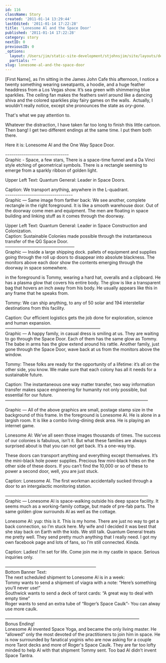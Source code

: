 ```yaml
---
id: 116
className: Story
created: '2011-01-14 13:29:44'
lastEdited: '2011-01-14 17:22:28'
title: 'Lonesome Al and the Space Door'
published: '2011-01-14 17:22:28'
category: story
nextID: 0
previousID: 0
_options:
  layout: /Users/jim/static-site-development/stjohnsjim/site/layouts/default.static.ttml
  partials: ""
slug: lonesome-al-and-the-space-door
---
```

<p>[First Name], as I&rsquo;m sitting in the James John Cafe this afternoon, I notice a twenty something wearing sweatpants, a hoodie, and a huge feather headdress from a Los Vegas show.  It&rsquo;s sea green with shimmering blue sparklies.  The ceiling fan makes the feathers swirl around like a dancing shiva and the colored sparklies play fairy games on the walls. &nbsp;Actually, I wouldn&rsquo;t really notice, except she pronounces the state as <em>ory-gone</em>.</p>
<p>That's what we pay attention to.</p>
<p >Whatever the distraction, I have taken far too long to finish this little cartoon.  Then bang! I get two different endings at the same time.  I put them both there.</p>
<p>Here it is: Lonesome Al and the One Way Space Door.</p>
<p>--------------------------------<br />
Graphic - Space, a few stars, There is a space-time funnel and a Da Vinci style etching of geometrical symbols.  There is a rectangle seeming to emerge from a sparkly ribbon of golden light.</p>
<p>Upper Left Text: Quantum General: Leader in Space Doors.</p>
<p>Caption: We transport anything, anywhere in the L-quadrant.<br />
----------------------------------<br />
Graphic &mdash; Same image from farther back:  We see another, complete rectangle in the right foreground.  It is like a smooth warehouse door.  Out of the doorway come men and equipment.  The men are floating in space building and linking stuff as it comes through the doorway.</p>
<p>Upper Left Text: Quantum General: Leader in Space Construction and Colonization.<br />
Caption: Sustainable Colonies made possible through the instantaneous transfer of the QG Space Door.<br />
&mdash;&mdash;&mdash;&mdash;&mdash;&mdash;&mdash;&mdash;&mdash;&mdash;&mdash;&mdash;&mdash;&mdash;&mdash;&mdash;<br />
Graphic &mdash; Inside a large shipping dock.  pallets of equipment and supplies going through the roll up doors to disappear into absolute blackness.  The monitors above each door show the contents emerging through the doorway in space somewhere.</p>
<p>in the foreground is Tommy, wearing a hard hat, overalls and a clipboard.  He has a plasma glow that covers his entire body.  The glow is like a transparent bag that hovers an inch away from his body.  He usually appears like this in any frame that he speaks from.</p>
<p>Tommy: We can ship anything, to any of 50 solar and 194 interstellar destinations from this facility.</p>
<p>Caption: Our efficient logistics gets the job done for exploration, science and human expansion.<br />
&mdash;&mdash;&mdash;&mdash;&mdash;&mdash;&mdash;&mdash;&mdash;&mdash;&mdash;&mdash;&mdash;&mdash;&mdash;&mdash;&mdash;&mdash;&mdash;&mdash;&mdash;&mdash;<br />
Graphic &mdash; A happy family, in casual dress is smiling at us.  They are waiting to go through the Space Door.  Each of them has the same glow as Tommy.  The babe in arms has the glow extend around his rattle.  Another family, just gone through the Space Door, wave back at us from the monitors above the window.</p>
<p>Tommy: These folks are ready for the opportunity of a lifetime:  it&rsquo;s all on the other side, you know.  We make sure that each colony has all it needs for a sustainable future.</p>
<p>Caption: The instantaneous one way matter transfer, two way information transfer makes space engineering for humanity not only possible, but essential for our future.<br />
&mdash;&mdash;&mdash;&mdash;&mdash;&mdash;&mdash;&mdash;&mdash;&mdash;&mdash;&mdash;&mdash;&mdash;&mdash;&mdash;&mdash;&mdash;&mdash;&mdash;&mdash;&mdash;&mdash;&mdash;&mdash;&mdash;&mdash;&mdash;&mdash;&mdash;&mdash;&mdash;&mdash;</p>
<p>Graphic &mdash; All of the above graphics are small, postage stamp size in the background of this frame.  In the foreground is Lonesome Al.  He is alone in a largish room.  It is like a combo living-dining desk area.  He is playing an internet game.</p>
<p>Lonesome Al:  We&rsquo;ve all seen those images thousands of times.  The success of our colonies is fabulous, isn&rsquo;t it.  But what these families are always surprised about is that you can not get back.  It&rsquo;s a one-way trip.</p>
<p >These doors can transport anything and everything except themselves.  It&rsquo;s the mini-black hole power supplies.  Precious few mini-black holes on the other side of these doors.  If you can&rsquo;t find the 10,000 or so of these to power a second door, well, you are just stuck.</p>
<p>Caption: Lonesome Al.  The first workman accidentally sucked through a door to an intergalactic monitoring station.</p>
<p>&mdash;&mdash;&mdash;&mdash;&mdash;&mdash;&mdash;&mdash;&mdash;&mdash;&mdash;&mdash;&mdash;&mdash;&mdash;&mdash;&mdash;&mdash;&mdash;&mdash;&mdash;&mdash;&mdash;&mdash;&mdash;&mdash;&mdash;&mdash;&mdash;&mdash;&mdash;&mdash;&mdash;<br />
Graphic &mdash; Lonesome Al is space-walking outside his deep space facility.  It seems much as a working-family cottage, but made of pre-fab parts.  The same golden glow surrounds Al as well as the cottage.</p>
<p>Lonesome Al:  yup: this is it.  This is my home.  There are just no way to get a back connection, so I&rsquo;m stuck here.  My wife and I decided it was best that she stay back on Earth with the kids.  We still talk.&nbsp;Quantum General treats me pretty well.  They send pretty much anything that I really need.  I got my own facebook page and lots of fans, so I&rsquo;m still connected.  Kinda.</p>
<p>Caption:  Ladies!  I&rsquo;m set for life.  Come join me in my castle in space.  Serious inquiries only.</p>
<p>&mdash;&mdash;&mdash;&mdash;&mdash;&mdash;&mdash;&mdash;&mdash;&mdash;&mdash;&mdash;&mdash;&mdash;&mdash;&mdash;&mdash;&mdash;&mdash;&mdash;&mdash;<br />
Bottom Banner Text:<br />
The next scheduled shipment to Lonesome Al is in a week:<br />
Tommy wants to send a shipment of viagra with a note: &ldquo;Here&rsquo;s something you&rsquo;ll never use!&rdquo;<br />
Southwick wants to send a deck of tarot cards: &ldquo;A great way to deal with empty time&rdquo;<br />
Roger wants to send an extra tube of &ldquo;Roger&rsquo;s Space Caulk&rdquo;- You can alway use more caulk.</p>
<p>&mdash;&mdash;&mdash;&mdash;&mdash;&mdash;&mdash;&mdash;&mdash;&mdash;&mdash;&mdash;&mdash;&mdash;&mdash;&mdash;&mdash;&mdash;&mdash;&mdash;&mdash;&mdash;&mdash;&mdash;&mdash;&mdash;&mdash;&mdash;&mdash;&mdash;&mdash;<br />
Bonus Ending!<br />
Lonesome Al invented Space Yoga, and became the only living master.  He &ldquo;allowed&rdquo; only the most devoted of the practitioners to join him in space.  He is now surrounded by fanatical yoginis who are now&nbsp;asking for&nbsp;a couple more Tarot decks and&nbsp;more of Roger's Space Caulk. They are far too lofty minded to help Al with that shipment Tommy sent.  Too bad Al didn&rsquo;t invent Space Tantra.</p>